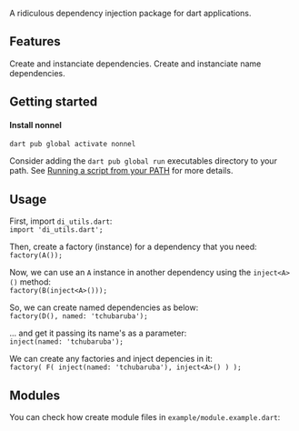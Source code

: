 A ridiculous dependency injection package for dart applications.

## Features
Create and instanciate dependencies.
Create and instanciate name dependencies.

## Getting started

#### Install nonnel

    dart pub global activate nonnel

Consider adding the `dart pub global run` executables directory to your path.
See
[Running a script from your PATH](https://dart.dev/tools/pub/cmd/pub-global#running-a-script-from-your-path)
for more details.

## Usage
First, import `di_utils.dart`:<br /> 
`import 'di_utils.dart';`

Then, create a factory (instance) for a dependency that you need:<br />
`factory(A());`

Now, we can use an `A` instance in another dependency using the `inject<A>()` method:<br />
`factory(B(inject<A>()));`

So, we can create named dependencies as below:<br />
`factory(D(), named: 'tchubaruba');`

... and get it passing its name's as a parameter:<br />
`inject(named: 'tchubaruba');`

 We can create any factories and inject depencies in it: <br />
  `factory(
    F(
      inject(named: 'tchubaruba'),
      inject<A>()
    )
  );`

## Modules
You can check how create module files in `example/module.example.dart`: 